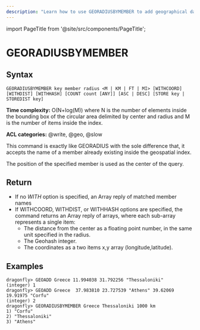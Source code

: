 ```yaml
---
description: "Learn how to use GEORADIUSBYMEMBER to add geographical data to your Dragonfly database by defining latitude and longitude."
---
```


import PageTitle from '@site/src/components/PageTitle';

# GEORADIUSBYMEMBER
 
<PageTitle title="GEORADIUSBYMEMBER Command (Documentation) | Dragonfly" />

## Syntax

    GEORADIUSBYMEMBER key member radius <M | KM | FT | MI> [WITHCOORD] [WITHDIST] [WITHHASH] [COUNT count [ANY]] [ASC | DESC] [STORE key | STOREDIST key]

**Time complexity:** O(N+log(M)) where N is the number of elements inside the bounding box of the circular area delimited by center and radius and M is the number of items inside the index.

**ACL categories:** @write, @geo, @slow

This command is exactly like GEORADIUS with the sole difference that, it accepts the name of a member already existing inside the geospatial index.

The position of the specified member is used as the center of the query.

## Return

  - If no *WITH* option is specified, an Array reply of matched member names
  - If WITHCOORD, WITHDIST, or WITHHASH options are specified, the command returns an Array reply of arrays, where each sub-array represents a single item:
    - The distance from the center as a floating point number, in the same unit specified in the radius.
    - The Geohash integer.
    - The coordinates as a two items x,y array (longitude,latitude).

## Examples

```shell
dragonfly> GEOADD Greece 11.994038 31.792256 "Thessaloniki"
(integer) 1
dragonfly> GEOADD Greece  37.983810 23.727539 "Athens" 39.62069 19.91975 "Corfu"
(integer) 2
dragonfly> GEORADIUSBYMEMBER Greece Thessaloniki 1000 km
1) "Corfu"
2) "Thessaloniki"
3) "Athens"
```
